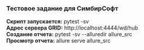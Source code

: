 <h3>Тестовое задание для СимбирСофт</h3>

<p><strong>Скрипт запускается:</strong> pytest -sv<br>
<strong>Адрес сервера GRID:</strong> http://localhost:4444/wd/hub<br>
<strong>Создание отчета:</strong> pytest -sv --alluredir allure_src<br>
<strong>Просмотр отчета:</strong> allure serve allure_src</p>
